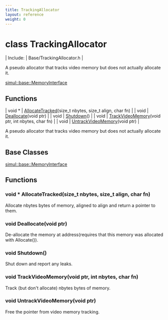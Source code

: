 ```yaml
---
title: TrackingAllocator
layout: reference
weight: 0
---
```

class TrackingAllocator
===

| Include: | Base/TrackingAllocator.h |

A pseudo allocator that tracks video memory but does not actually allocate it.
  

[simul::base::MemoryInterface](memoryinterface.html)

Functions
---

| void * | [AllocateTracked](#AllocateTracked)(size_t nbytes, size_t align, char fn) |
| void | [Deallocate](#Deallocate)(void ptr) |
| void | [Shutdown](#Shutdown)() |
| void | [TrackVideoMemory](#TrackVideoMemory)(void ptr, int nbytes, char fn) |
| void | [UntrackVideoMemory](#UntrackVideoMemory)(void ptr) |

A pseudo allocator that tracks video memory but does not actually allocate it.
  


Base Classes
---
[simul::base::MemoryInterface](memoryinterface.html)

Functions
---
<a name="AllocateTracked"></a>
### void * AllocateTracked(size_t nbytes, size_t align, char fn)
Allocate nbytes bytes of memory, aligned to align and return a pointer to them.
<a name="Deallocate"></a>
### void Deallocate(void ptr)
De-allocate the memory at address(requires that this memory was allocated with Allocate()).
<a name="Shutdown"></a>
### void Shutdown()
Shut down and report any leaks.
<a name="TrackVideoMemory"></a>
### void TrackVideoMemory(void ptr, int nbytes, char fn)
Track (but don't allocate) nbytes bytes of memory.
<a name="UntrackVideoMemory"></a>
### void UntrackVideoMemory(void ptr)
Free the pointer from video memory tracking.

